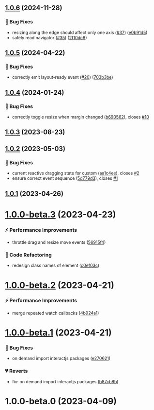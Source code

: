 ## [1.0.6](https://github.com/qmhc/grid-layout-plus/compare/v1.0.5...v1.0.6) (2024-11-28)

### 🐞 Bug Fixes

- resizing along the edge should affect only one axis ([#37](https://github.com/qmhc/grid-layout-plus/issues/37)) ([e0b91d5](https://github.com/qmhc/grid-layout-plus/commit/e0b91d545a80516c03d193b6bdbe96d76f76b55c))
- safely read navigator ([#35](https://github.com/qmhc/grid-layout-plus/issues/35)) ([2f10dc8](https://github.com/qmhc/grid-layout-plus/commit/2f10dc8978725ef9fdcda9edbc2d7a63e3e5ac53))

## [1.0.5](https://github.com/qmhc/grid-layout-plus/compare/v1.0.4...v1.0.5) (2024-04-22)

### 🐞 Bug Fixes

- correctly emit layout-ready event ([#20](https://github.com/qmhc/grid-layout-plus/issues/20)) ([703b3be](https://github.com/qmhc/grid-layout-plus/commit/703b3beeeb50bc29e5f2ddcf805be201b66396af))

## [1.0.4](https://github.com/qmhc/grid-layout-plus/compare/v1.0.3...v1.0.4) (2024-01-24)

### 🐞 Bug Fixes

- correctly toggle resize when margin changed ([b690562](https://github.com/qmhc/grid-layout-plus/commit/b690562f3671364e4bb33f436f0d834416239acb)), closes [#10](https://github.com/qmhc/grid-layout-plus/issues/10)

## [1.0.3](https://github.com/qmhc/grid-layout-plus/compare/v1.0.2...v1.0.3) (2023-08-23)

## [1.0.2](https://github.com/qmhc/grid-layout-plus/compare/v1.0.1...v1.0.2) (2023-05-03)

### 🐞 Bug Fixes

- current reactive dragging state for custom ([aa1c4ee](https://github.com/qmhc/grid-layout-plus/commit/aa1c4ee28fe48f95ec50af2c99f6af1397a280f4)), closes [#2](https://github.com/qmhc/grid-layout-plus/issues/2)
- ensure correct event sequence ([5d779d3](https://github.com/qmhc/grid-layout-plus/commit/5d779d313033cbbfda91fce6fcd46097e09d4000)), closes [#1](https://github.com/qmhc/grid-layout-plus/issues/1)

## [1.0.1](https://github.com/qmhc/grid-layout-plus/compare/v1.0.0-beta.3...v1.0.1) (2023-04-26)

# [1.0.0-beta.3](https://github.com/qmhc/grid-layout-plus/compare/v1.0.0-beta.2...v1.0.0-beta.3) (2023-04-23)

### ⚡ Performance Improvements

- throttle drag and resize move events ([56915f4](https://github.com/qmhc/grid-layout-plus/commit/56915f469a671f1a5e0b9b3077601c54b87c4839))

### 🔨 Code Refactoring

- redesign class names of element ([c0ef03c](https://github.com/qmhc/grid-layout-plus/commit/c0ef03c18f801dc4dc3632c53683258bddf09aee))

# [1.0.0-beta.2](https://github.com/qmhc/grid-layout-plus/compare/v1.0.0-beta.1...v1.0.0-beta.2) (2023-04-21)

### ⚡ Performance Improvements

- merge repeated watch callbacks ([4b924a1](https://github.com/qmhc/grid-layout-plus/commit/4b924a13364920ff5944b584c3485aadcf99d4e9))

# [1.0.0-beta.1](https://github.com/qmhc/grid-layout-plus/compare/v1.0.0-beta.0...v1.0.0-beta.1) (2023-04-21)

### 🐞 Bug Fixes

- on demand import interactjs packages ([e270621](https://github.com/qmhc/grid-layout-plus/commit/e270621996f806eaa023995f9328a004af2bbcb9))

### 💔 Reverts

- fix: on demand import interactjs packages ([b87cb8b](https://github.com/qmhc/grid-layout-plus/commit/b87cb8bea7d165179123383344297536980bcc11))

# 1.0.0-beta.0 (2023-04-09)
